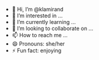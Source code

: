 - 👋 Hi, I’m @klamirand
- 👀 I’m interested in ...
- 🌱 I’m currently learning ...
- 💞️ I’m looking to collaborate on ...
- 📫 How to reach me ...
- 😄 Pronouns: she/her
- ⚡ Fun fact: enjoying

<!---
klamirand/klamirand is a ✨ special ✨ repository because its `README.md` (this file) appears on your GitHub profile.
You can click the Preview link to take a look at your changes.
--->
